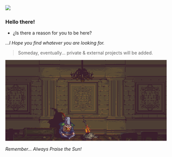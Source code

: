 ![](https://github.com/0x01001100/0x01001100/blob/main/img/GLook.gif?raw=true)




### Hello there!

  - ¿Is there a reason for you to be here?

<!-- 
dang...... Why did you wanted to see this? lel  >  Contact via Discord:

... or, Better; Mail:       closkw@proton.me

-->

*...I Hope you find whatever you are looking for.*


<!--   -->

<!--  THERE'S NOTHING TO SEE HERE.  -->

<!--   -->




> Someday, eventually... private & external projects will be added. 

![](https://github.com/0x01001100/0x01001100/blob/main/img/bonfire.gif?raw=true)

*Remember... Always Praise the Sun!*
